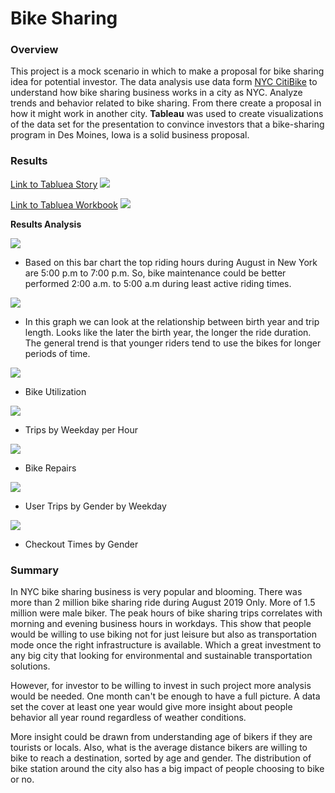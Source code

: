 # Bike Sharing

### **Overview**

This project is a mock scenario in which to make a proposal for bike sharing idea for potential investor.
 The data analysis use data form [NYC CitiBike](https://www.citibikenyc.com/system-data) to understand how bike sharing business works in a city as NYC. Analyze trends and behavior related to bike sharing. From there create a proposal in how it might work in another city. **Tableau** was used to create visualizations of the data set for the presentation to convince investors that a bike-sharing program in Des Moines, Iowa is a solid business proposal.

### **Results**

[Link to Tabluea Story](https://public.tableau.com/shared/JWMFTGXJR?:display_count=n&:origin=viz_share_link)
![](images/story.PNG)

[Link to Tabluea Workbook](https://public.tableau.com/views/NYC_Bikeshare/NYCBikeshareStory?:language=en-US&:display_count=n&:origin=viz_share_link)
![](images/dashboard.PNG)


**Results Analysis**

![](images/peakhours.PNG)
- Based on this bar chart the top riding hours during August in New York are 5:00 p.m to 7:00 p.m. So, bike maintenance could be better performed 2:00 a.m. to 5:00 a.m during least active riding times.

![](images/avrtrip.PNG)
- In this graph we can look at the relationship between birth year and trip length. Looks like the later the birth year, the longer the ride duration. The general trend is that younger riders tend to use the bikes for longer periods of time.

![](images/utalize.PNG)
- Bike Utilization

![](images/twh.PNG)
- Trips by Weekday per Hour

![](images/repair.PNG)
- Bike Repairs

![](images/gw.PNG)
- User Trips by Gender by Weekday

![](images/Capture.PNG)
- Checkout Times by Gender


### **Summary**

In NYC bike sharing business is very popular and blooming. There was more than 2 million bike sharing ride during August 2019 Only. More of 1.5 million were male biker. The peak hours of bike sharing trips correlates with morning and evening business hours in workdays. This show that people would be willing to use biking not for just leisure but also as transportation mode once the right infrastructure is available. Which a great investment to any big city that looking for environmental and sustainable transportation solutions.

However, for investor to be willing to invest in such project more analysis would be needed. One month can&#39;t be enough to have a full picture. A data set the cover at least one year would give more insight about people behavior all year round regardless of weather conditions.

More insight could be drawn from understanding age of bikers if they are tourists or locals. Also, what is the average distance bikers are willing to bike to reach a destination, sorted by age and gender. The distribution of bike station around the city also has a big impact of people choosing to bike or no.


